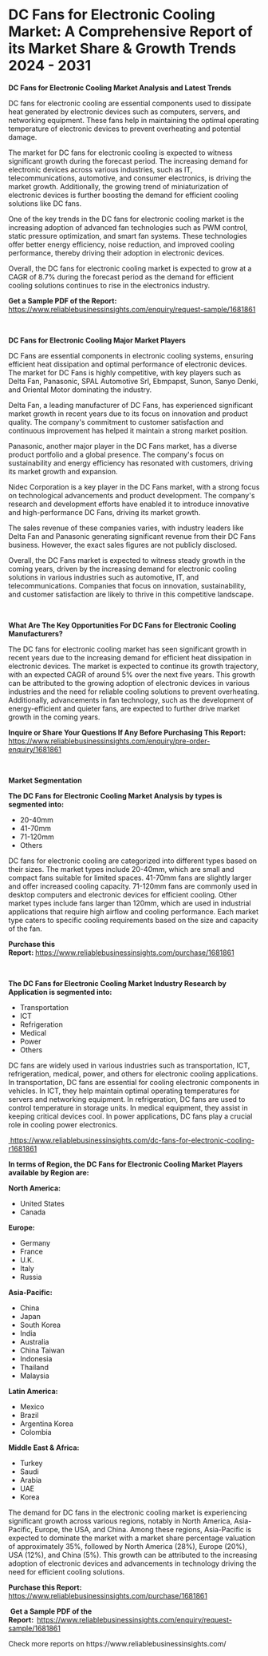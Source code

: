 <p><h1>DC Fans for Electronic Cooling Market: A Comprehensive Report of its Market Share & Growth Trends 2024 - 2031</h1></p><p><strong>DC Fans for Electronic Cooling Market Analysis and Latest Trends</strong></p>
<p><p>DC fans for electronic cooling are essential components used to dissipate heat generated by electronic devices such as computers, servers, and networking equipment. These fans help in maintaining the optimal operating temperature of electronic devices to prevent overheating and potential damage.</p><p>The market for DC fans for electronic cooling is expected to witness significant growth during the forecast period. The increasing demand for electronic devices across various industries, such as IT, telecommunications, automotive, and consumer electronics, is driving the market growth. Additionally, the growing trend of miniaturization of electronic devices is further boosting the demand for efficient cooling solutions like DC fans.</p><p>One of the key trends in the DC fans for electronic cooling market is the increasing adoption of advanced fan technologies such as PWM control, static pressure optimization, and smart fan systems. These technologies offer better energy efficiency, noise reduction, and improved cooling performance, thereby driving their adoption in electronic devices.</p><p>Overall, the DC fans for electronic cooling market is expected to grow at a CAGR of 8.7% during the forecast period as the demand for efficient cooling solutions continues to rise in the electronics industry.</p></p>
<p><strong>Get a Sample PDF of the Report:&nbsp;</strong> <a href="https://www.reliablebusinessinsights.com/enquiry/request-sample/1681861">https://www.reliablebusinessinsights.com/enquiry/request-sample/1681861</a></p>
<p>&nbsp;</p>
<p><strong>DC Fans for Electronic Cooling Major Market Players</strong></p>
<p><p>DC Fans are essential components in electronic cooling systems, ensuring efficient heat dissipation and optimal performance of electronic devices. The market for DC Fans is highly competitive, with key players such as Delta Fan, Panasonic, SPAL Automotive Srl, Ebmpapst, Sunon, Sanyo Denki, and Oriental Motor dominating the industry.</p><p>Delta Fan, a leading manufacturer of DC Fans, has experienced significant market growth in recent years due to its focus on innovation and product quality. The company's commitment to customer satisfaction and continuous improvement has helped it maintain a strong market position.</p><p>Panasonic, another major player in the DC Fans market, has a diverse product portfolio and a global presence. The company's focus on sustainability and energy efficiency has resonated with customers, driving its market growth and expansion.</p><p>Nidec Corporation is a key player in the DC Fans market, with a strong focus on technological advancements and product development. The company's research and development efforts have enabled it to introduce innovative and high-performance DC Fans, driving its market growth.</p><p>The sales revenue of these companies varies, with industry leaders like Delta Fan and Panasonic generating significant revenue from their DC Fans business. However, the exact sales figures are not publicly disclosed.</p><p>Overall, the DC Fans market is expected to witness steady growth in the coming years, driven by the increasing demand for electronic cooling solutions in various industries such as automotive, IT, and telecommunications. Companies that focus on innovation, sustainability, and customer satisfaction are likely to thrive in this competitive landscape.</p></p>
<p>&nbsp;</p>
<p><strong>What Are The Key Opportunities For DC Fans for Electronic Cooling Manufacturers?</strong></p>
<p><p>The DC fans for electronic cooling market has seen significant growth in recent years due to the increasing demand for efficient heat dissipation in electronic devices. The market is expected to continue its growth trajectory, with an expected CAGR of around 5% over the next five years. This growth can be attributed to the growing adoption of electronic devices in various industries and the need for reliable cooling solutions to prevent overheating. Additionally, advancements in fan technology, such as the development of energy-efficient and quieter fans, are expected to further drive market growth in the coming years.</p></p>
<p><strong>Inquire or Share Your Questions If Any Before Purchasing This Report:</strong> <a href="https://www.reliablebusinessinsights.com/enquiry/pre-order-enquiry/1681861">https://www.reliablebusinessinsights.com/enquiry/pre-order-enquiry/1681861</a></p>
<p>&nbsp;</p>
<p><strong>Market Segmentation</strong></p>
<p><strong>The DC Fans for Electronic Cooling Market Analysis by types is segmented into:</strong></p>
<p><ul><li>20-40mm</li><li>41-70mm</li><li>71-120mm</li><li>Others</li></ul></p>
<p><p>DC fans for electronic cooling are categorized into different types based on their sizes. The market types include 20-40mm, which are small and compact fans suitable for limited spaces. 41-70mm fans are slightly larger and offer increased cooling capacity. 71-120mm fans are commonly used in desktop computers and electronic devices for efficient cooling. Other market types include fans larger than 120mm, which are used in industrial applications that require high airflow and cooling performance. Each market type caters to specific cooling requirements based on the size and capacity of the fan.</p></p>
<p><strong>Purchase this Report:&nbsp;</strong><a href="https://www.reliablebusinessinsights.com/purchase/1681861">https://www.reliablebusinessinsights.com/purchase/1681861</a></p>
<p>&nbsp;</p>
<p><strong>The DC Fans for Electronic Cooling Market Industry Research by Application is segmented into:</strong></p>
<p><ul><li>Transportation</li><li>ICT</li><li>Refrigeration</li><li>Medical</li><li>Power</li><li>Others</li></ul></p>
<p><p>DC fans are widely used in various industries such as transportation, ICT, refrigeration, medical, power, and others for electronic cooling applications. In transportation, DC fans are essential for cooling electronic components in vehicles. In ICT, they help maintain optimal operating temperatures for servers and networking equipment. In refrigeration, DC fans are used to control temperature in storage units. In medical equipment, they assist in keeping critical devices cool. In power applications, DC fans play a crucial role in cooling power electronics.</p></p>
<p><a href="https://www.reliablebusinessinsights.com/dc-fans-for-electronic-cooling-r1681861">&nbsp;https://www.reliablebusinessinsights.com/dc-fans-for-electronic-cooling-r1681861</a></p>
<p><strong>In terms of Region, the DC Fans for Electronic Cooling Market Players available by Region are:</strong></p>
<p>
    <p> <strong> North America: </strong>
        <ul>
            <li>United States</li>
            <li>Canada</li>
        </ul>
        </p> 
    <p> <strong> Europe: </strong>
        <ul>
            <li>Germany</li>
            <li>France</li>
            <li>U.K.</li>
            <li>Italy</li>
            <li>Russia</li>
        </ul>
        </p> 
    <p> <strong> Asia-Pacific: </strong>
        <ul>
            <li>China</li>
            <li>Japan</li>
            <li>South Korea</li>
            <li>India</li>
            <li>Australia</li>
            <li>China Taiwan</li>
            <li>Indonesia</li>
            <li>Thailand</li>
            <li>Malaysia</li>
        </ul>
        </p> 
    <p> <strong> Latin America: </strong>
        <ul>
            <li>Mexico</li>
            <li>Brazil</li>
            <li>Argentina Korea</li>
            <li>Colombia</li>
        </ul>
        </p> 
    <p> <strong> Middle East & Africa: </strong>
        <ul>
            <li>Turkey</li>
            <li>Saudi</li>
            <li>Arabia</li>
            <li>UAE</li>
            <li>Korea</li>
        </ul>
    </p>
    </p>
<p><p>The demand for DC fans in the electronic cooling market is experiencing significant growth across various regions, notably in North America, Asia-Pacific, Europe, the USA, and China. Among these regions, Asia-Pacific is expected to dominate the market with a market share percentage valuation of approximately 35%, followed by North America (28%), Europe (20%), USA (12%), and China (5%). This growth can be attributed to the increasing adoption of electronic devices and advancements in technology driving the need for efficient cooling solutions.</p></p>
<p><strong>Purchase this Report: </strong><a href="https://www.reliablebusinessinsights.com/purchase/1681861">https://www.reliablebusinessinsights.com/purchase/1681861</a></p>
<p>&nbsp;<strong>Get a Sample PDF of the Report:&nbsp;&nbsp;</strong><a href="https://www.reliablebusinessinsights.com/enquiry/request-sample/1681861">https://www.reliablebusinessinsights.com/enquiry/request-sample/1681861</a></p>
<p><strong></strong></p>
<p>Check more reports on https://www.reliablebusinessinsights.com/</p>